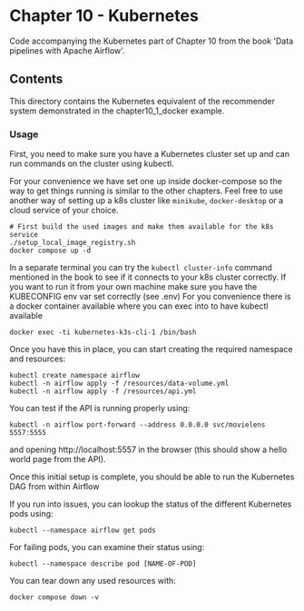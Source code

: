 # Chapter 10 - Kubernetes

Code accompanying the Kubernetes part of Chapter 10 from the book 'Data pipelines with Apache Airflow'.

## Contents

This directory contains the Kubernetes equivalent of the recommender system demonstrated in the chapter10_1_docker example.

### Usage

First, you need to make sure you have a Kubernetes cluster set up and can run commands on the cluster using kubectl.

For your convenience we have set one up inside docker-compose so the way to get things running is similar to the other chapters. Feel free to use another way of setting up a k8s cluster like `minikube`, `docker-desktop` or a cloud service of your choice.

```
# First build the used images and make them available for the k8s service
./setup_local_image_registry.sh
docker compose up -d
```

In a separate terminal you can try the `kubectl cluster-info` command mentioned in the book to see if it connects to your k8s cluster correctly. If you want to run it from your own machine make sure you have the KUBECONFIG env var set correctly (see .env)
For you convenience there is a docker container available where you can exec into to have kubectl available

```
docker exec -ti kubernetes-k3s-cli-1 /bin/bash
```

Once you have this in place, you can start creating the required namespace and resources:

```
kubectl create namespace airflow
kubectl -n airflow apply -f /resources/data-volume.yml
kubectl -n airflow apply -f /resources/api.yml
```

You can test if the API is running properly using:

```
kubectl -n airflow port-forward --address 0.0.0.0 svc/movielens 5557:5555
```

and opening http://localhost:5557 in the browser (this should show a hello world page from the API).

Once this initial setup is complete, you should be able to run the Kubernetes DAG from within Airflow

If you run into issues, you can lookup the status of the different Kubernetes pods using:

```
kubectl --namespace airflow get pods
```

For failing pods, you can examine their status using:

```
kubectl --namespace describe pod [NAME-OF-POD]
```

You can tear down any used resources with:

```
docker compose down -v
```
